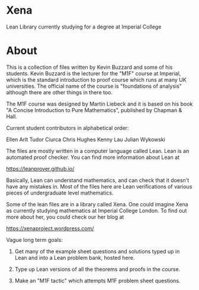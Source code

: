 # Xena
Lean Library currently studying for a degree at Imperial College 

# About

This is a collection of files written by Kevin Buzzard and some of his
students. Kevin Buzzard is the lecturer for the "M1F" course at Imperial,
which is the standard introduction to proof course which runs at many
UK universities. The official name of the course is "foundations of
analysis" although there are other things in there too.

The M1F course was designed by Martin Liebeck
and it is based on his book "A Concise Introduction to Pure Mathematics",
published by Chapman & Hall.

Current student contributors in alphabetical order:

Ellen Arlt
Tudor Ciurca
Chris Hughes
Kenny Lau
Julian Wykowski

The files are mostly written in a computer language called Lean.
Lean is an automated proof checker. You can find more information about Lean at

https://leanprover.github.io/

Basically, Lean can understand mathematics, and can check that it
doesn't have any mistakes in. Most of the files here are Lean verifications
of various pieces of undergraduate level mathematics.

Some of the lean files are in a library called Xena. One could imagine Xena
as currently studying mathematics at Imperial College London. To find out more
about her, you could check our her blog at

https://xenaproject.wordpress.com/

Vague long term goals:

1) Get many of the example sheet questions and solutions typed up in Lean
and into a Lean problem bank, hosted here.

2) Type up Lean versions of all the theorems and proofs in the course.

3) Make an "M1F tactic" which attempts M1F problem sheet questions.
